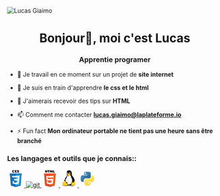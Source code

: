 
![Lucas Giaimo](https://github.com/user-attachments/assets/d6344028-d0f8-43bf-9436-f21aea436a7e)


<h1 align="center">Bonjour👋, moi c'est Lucas</h1>
<h3 align="center">Apprentie programer</h3>

- 🔭 Je travail en ce moment sur un projet de **site internet**

- 🌱 Je suis en train d'apprendre **le css et le html**

- 🤝 J'aimerais recevoir des tips sur **HTML**

- 📫 Comment me contacter **lucas.giaimo@laplateforme.io**

- ⚡ Fun fact **Mon ordinateur portable ne tient pas une heure sans être branché**


<h3 align="left">Les langages et outils que je connais::</h3>
<p align="left"> <a href="https://www.w3schools.com/css/" target="_blank" rel="noreferrer"> <img src="https://raw.githubusercontent.com/devicons/devicon/master/icons/css3/css3-original-wordmark.svg" alt="css3" width="40" height="40"/> </a> <a href="https://git-scm.com/" target="_blank" rel="noreferrer"> <img src="https://www.vectorlogo.zone/logos/git-scm/git-scm-icon.svg" alt="git" width="40" height="40"/> </a> <a href="https://www.w3.org/html/" target="_blank" rel="noreferrer"> <img src="https://raw.githubusercontent.com/devicons/devicon/master/icons/html5/html5-original-wordmark.svg" alt="html5" width="40" height="40"/> </a> <a href="https://www.linux.org/" target="_blank" rel="noreferrer"> <img src="https://raw.githubusercontent.com/devicons/devicon/master/icons/linux/linux-original.svg" alt="linux" width="40" height="40"/> </a> <a href="https://www.python.org" target="_blank" rel="noreferrer"> <img src="https://raw.githubusercontent.com/devicons/devicon/master/icons/python/python-original.svg" alt="python" width="40" height="40"/> </a> </p>
